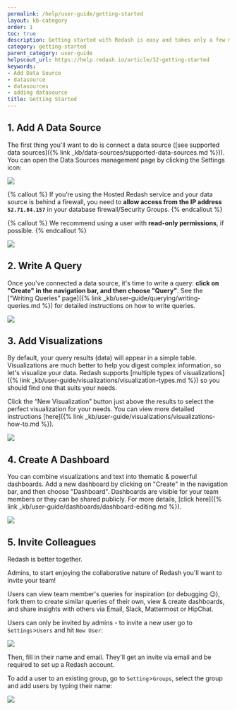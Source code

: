 ```yaml
---
permalink: /help/user-guide/getting-started
layout: kb-category
order: 1
toc: true
description: Getting started with Redash is easy and takes only a few minutes - connect a data source, write a query, add a visualization, create a dashboard and invite your colleagues!
category: getting-started
parent_category: user-guide
helpscout_url: https://help.redash.io/article/32-getting-started
keywords:
- Add Data Source
- datasource
- datasources
- adding datasource
title: Getting Started
---
```


## 1. Add A Data Source

The first thing you'll want to do is connect a data source ([see supported data sources]({% link _kb/data-sources/supported-data-sources.md %})). You can open the Data Sources management page by clicking the Settings icon:

![](/assets/images/docs/settings_icon.png)

{% callout %}
If you’re using the Hosted Redash service and your data source is behind a firewall, you need to **allow access from the IP address `52.71.84.157`** in your database firewall/Security Groups.
{% endcallout %}

{% callout %}
We recommend using a user with **read-only permissions**, if possible.
{% endcallout %}

![](/assets/images/docs/gitbook/add-data-source.gif)

## 2. Write A Query

Once you've connected a data source, it's time to write a query: **click on "Create" in the navigation bar, and then choose "Query"**. See the [“Writing Queries” page]({% link _kb/user-guide/querying/writing-queries.md %}) for detailed instructions on how to write queries.

![](/assets/images/docs/gifs/queries/add_new_query.gif)

## 3. Add Visualizations

By default, your query results (data) will appear in a simple table. Visualizations are much better to help you digest complex information, so let's visualize your data. Redash supports [multiple types of
visualizations]({% link _kb/user-guide/visualizations/visualization-types.md %}) so you should find one that suits your needs.

Click the “New Visualization” button just above the results to select the perfect visualization for your needs.  You can view more detailed instructions [here]({% link _kb/user-guide/visualizations/visualizations-how-to.md %}).

![](/assets/images/docs/gifs/visualization/new_viz.gif)

## 4. Create A Dashboard

You can combine visualizations and text into thematic & powerful dashboards. Add a new dashboard by clicking on "Create" in the navigation bar, and then choose "Dashboard". Dashboards are visible for your team members or they can be shared publicly. For more details, [click here]({% link _kb/user-guide/dashboards/dashboard-editing.md %}).

![](/assets/images/docs/gifs/dashboards/dashboards.gif)

## 5. Invite Colleagues

Redash is better together.

Admins, to start enjoying the collaborative nature of Redash you'll want to invite your team!

Users can view team member's queries for inspiration (or debugging 😉), fork them to create similar queries of their own, view & create dashboards, and share insights with others via Email, Slack, Mattermost or HipChat.

Users can only be invited by admins - to invite a new user go to `Settings`>`Users` and hit `New User`:

![](/assets/images/docs/gitbook/add-user.png)

Then, fill in their name and email. They'll get an invite via email and be required to set up a Redash account.

To add a user to an existing group, go to `Setting`>`Groups`, select the group and add users by typing their name:

![](/assets/images/docs/gitbook/view-only-groups.png)

